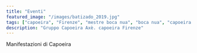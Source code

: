 ```yaml
---
title: "Eventi"
featured_image: "/images/batizado_2019.jpg"
tags: ["capoeira", "Firenze", "mestre boca nua", "boca nua", "capoeira axè"]
description: "Gruppo Capoeira Axè. capoeira Firenze"
---
```


Manifestazioni di Capoeira
